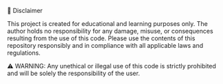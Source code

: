 📜 Disclaimer

This project is created for educational and learning purposes only.
The author holds no responsibility for any damage, misuse, or consequences resulting from the use of this code.
Please use the contents of this repository responsibly and in compliance with all applicable laws and regulations.

⚠️ WARNING: Any unethical or illegal use of this code is strictly prohibited and will be solely the responsibility of the user.
